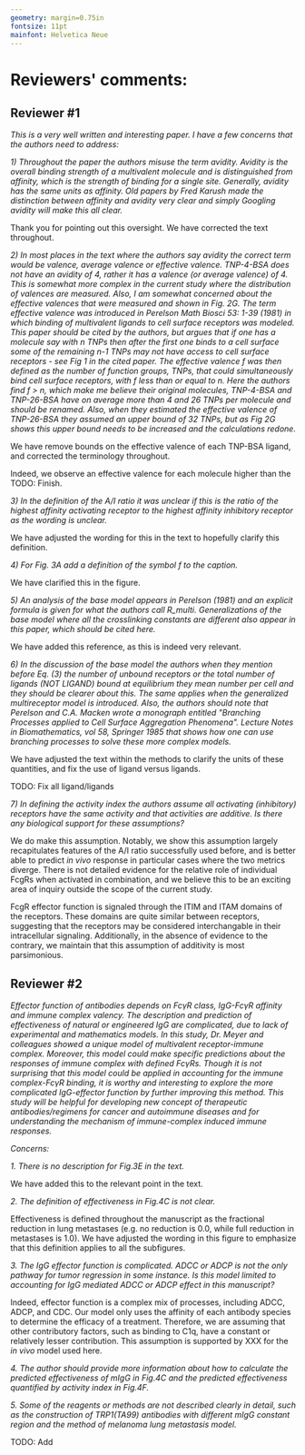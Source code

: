 ```yaml
---
geometry: margin=0.75in
fontsize: 11pt
mainfont: Helvetica Neue
---
```


# Reviewers' comments:

## Reviewer #1

*This is a very well written and interesting paper. I have a few concerns that the authors need to address:*

*1) Throughout the paper the authors misuse the term avidity. Avidity is the overall binding strength of a multivalent molecule and is distinguished from affinity, which is the strength of binding for a single site. Generally, avidity has the same units as affinity. Old papers by Fred Karush made the distinction between affinity and avidity very clear and simply Googling avidity will make this all clear.*

Thank you for pointing out this oversight. We have corrected the text throughout.

*2) In most places in the text where the authors say avidity the correct term would be valence, average valence or effective valence. TNP-4-BSA does not have an avidity of 4, rather it has a valence (or average valence) of 4. This is somewhat more complex in the current study where the distribution of valences are measured. Also, I am somewhat concerned about the effective valences that were measured and shown in Fig. 2G. The term effective valence was introduced in Perelson Math Biosci 53: 1-39 (1981) in which binding of multivalent ligands to cell surface receptors was modeled. This paper should be cited by the authors, but argues that if one has a molecule say with n TNPs then after the first one binds to a cell surface some of the remaining n-1 TNPs may not have access to cell surface receptors - see Fig 1 in the cited paper. The effective valence f was then defined as the number of function groups, TNPs, that could simultaneously bind cell surface receptors, with f less than or equal to n. Here the authors find f > n, which make me believe their original molecules, TNP-4-BSA and TNP-26-BSA have on average more than 4 and 26 TNPs per molecule and should be renamed. Also, when they estimated the effective valence of TNP-26-BSA they assumed an upper bound of 32 TNPs, but as Fig 2G shows this upper bound needs to be increased and the calculations redone.*

We have remove bounds on the effective valence of each TNP-BSA ligand, and corrected the terminology throughout.

Indeed, we observe an effective valence for each molecule higher than the 
TODO: Finish.

*3) In the definition of the A/I ratio it was unclear if this is the ratio of the highest affinity activating receptor to the highest affinity inhibitory receptor as the wording is unclear.*

We have adjusted the wording for this in the text to hopefully clarify this definition.

*4) For Fig. 3A add a definition of the symbol f to the caption.*

We have clarified this in the figure.

*5) An analysis of the base model appears in Perelson (1981) and an explicit formula is given for what the authors call R_multi. Generalizations of the base model where all the crosslinking constants are different also appear in this paper, which should be cited here.*

We have added this reference, as this is indeed very relevant.

*6) In the discussion of the base model the authors when they mention before Eq. (3) the number of unbound receptors or the total number of ligands (NOT LIGAND) bound at equilibrium they mean number per cell and they should be clearer about this. The same applies when the generalized multireceptor model is introduced. Also, the authors should note that Perelson and C.A. Macken wrote a monograph entitled "Branching Processes applied to Cell Surface Aggregation Phenomena". Lecture Notes in Biomathematics, vol 58, Springer 1985 that shows how one can use branching processes to solve these more complex models.*

We have adjusted the text within the methods to clarify the units of these quantities, and fix the use of ligand versus ligands.



TODO: Fix all ligand/ligands


*7) In defining the activity index the authors assume all activating (inhibitory) receptors have the same activity and that activities are additive. Is there any biological support for these assumptions?*

We do make this assumption. Notably, we show this assumption largely recapitulates features of the A/I ratio successfully used before, and is better able to predict *in vivo* response in particular cases where the two metrics diverge. There is not detailed evidence for the relative role of individual FcgRs when activated in combination, and we believe this to be an exciting area of inquiry outside the scope of the current study. 

FcgR effector function is signaled through the ITIM and ITAM domains of the receptors. These domains are quite similar between receptors, suggesting that the receptors may be considered interchangable in their intracellular signaling. Additionally, in the absence of evidence to the contrary, we maintain that this assumption of additivity is most parsimonious.


## Reviewer #2

*Effector function of antibodies depends on FcγR class, IgG-FcγR affinity and immune complex valency. The description and prediction of effectiveness of natural or engineered IgG are complicated, due to lack of experimental and mathematics models. In this study, Dr. Meyer and colleagues showed a unique model of multivalent receptor-immune complex. Moreover, this model could make specific predictions about the responses of immune complex with defined FcγRs. Though it is not surprising that this model could be applied in accounting for the immune complex-FcγR binding, it is worthy and interesting to explore the more complicated IgG-effector function by further improving this method. This study will be helpful for developing new concept of therapeutic antibodies/regimens for cancer and autoimmune diseases and for understanding the mechanism of immune-complex induced immune responses.*

*Concerns:*

*1. There is no description for Fig.3E in the text.*

We have added this to the relevant point in the text.

*2. The definition of effectiveness in Fig.4C is not clear.*

Effectiveness is defined throughout the manuscript as the fractional reduction in lung metastases (e.g. no reduction is 0.0, while full reduction in metastases is 1.0). We have adjusted the wording in this figure to emphasize that this definition applies to all the subfigures.

*3. The IgG effector function is complicated. ADCC or ADCP is not the only pathway for tumor regression in some instance. Is this model limited to accounting for IgG mediated ADCC or ADCP effect in this manuscript?*

Indeed, effector function is a complex mix of processes, including ADCC, ADCP, and CDC. Our model only uses the affinity of each antibody species to determine the efficacy of a treatment. Therefore, we are assuming that other contributory factors, such as binding to C1q, have a constant or relatively lesser contribution. This assumption is supported by XXX for the *in vivo* model used here.

*4. The author should provide more information about how to calculate the predicted effectiveness of mIgG in Fig.4C and the predicted effectiveness quantified by activity index in Fig.4F.*



*5. Some of the reagents or methods are not described clearly in detail, such as the construction of TRP1(TA99) antibodies with different mIgG constant region and the method of melanoma lung metastasis model.*

TODO: Add
